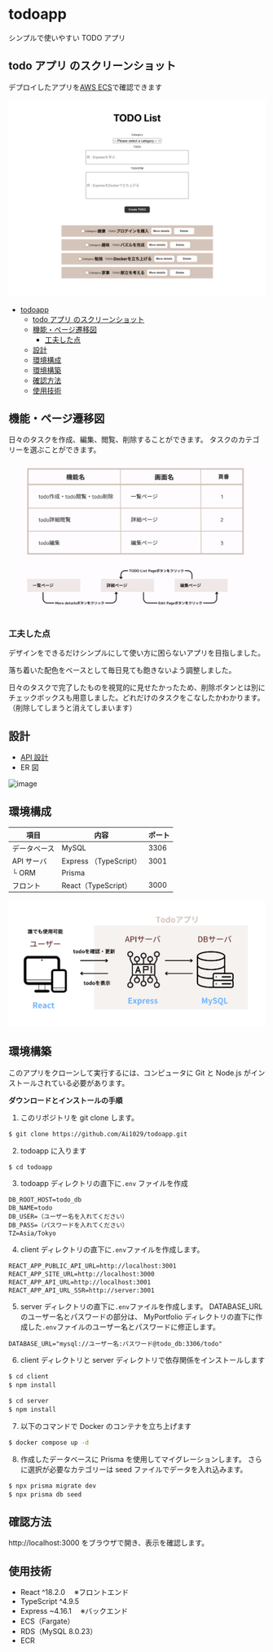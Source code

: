 # todoapp

シンプルで使いやすい TODO アプリ

## todo アプリ のスクリーンショット

デプロイしたアプリを[AWS ECS]()で確認できます

![image](https://github.com/Ai1029/todoapp/blob/main/images/desktop.png?raw=true)

- [todoapp](#todoapp)
  - [todo アプリ のスクリーンショット](#todo-アプリ-のスクリーンショット)
  - [機能・ページ遷移図](#機能ページ遷移図)
    - [工夫した点](#工夫した点)
  - [設計](#設計)
  - [環境構成](#環境構成)
  - [環境構築](#環境構築)
  - [確認方法](#確認方法)
  - [使用技術](#使用技術)

## 機能・ページ遷移図

日々のタスクを作成、編集、閲覧、削除することができます。
タスクのカテゴリーを選ぶことができます。

![image](https://github.com/Ai1029/todoapp/blob/main/images/function.png?raw=true)

### 工夫した点

デザインをできるだけシンプルにして使い方に困らないアプリを目指しました。

落ち着いた配色をベースとして毎日見ても飽きないよう調整しました。

日々のタスクで完了したものを視覚的に見せたかったため、削除ボタンとは別にチェックボックスも用意しました。どれだけのタスクをこなしたかわかります。（削除してしまうと消えてしまいます）

## 設計

- [API 設計]()
- ER 図

![image](?raw=true)

## 環境構成

| 項目         | 内容                   | ポート |
| ------------ | ---------------------- | ------ |
| データベース | MySQL                  | 3306   |
| API サーバ   | Express （TypeScript） | 3001   |
| └ ORM        | Prisma                 |        |
| フロント     | React（TypeScript）    | 3000   |

![image](https://github.com/Ai1029/todoapp/blob/main/images/environment.png?raw=true)

## 環境構築

このアプリをクローンして実行するには、コンピュータに Git と Node.js がインストールされている必要があります。

**ダウンロードとインストールの手順**

1. このリポジトリを git clone します。

```bash
$ git clone https://github.com/Ai1029/todoapp.git
```

2. todoapp に入ります

```bash
$ cd todoapp
```

3. todoapp ディレクトリの直下に`.env` ファイルを作成

```
DB_ROOT_HOST=todo_db
DB_NAME=todo
DB_USER=（ユーザー名を入れてください）
DB_PASS=（パスワードを入れてください）
TZ=Asia/Tokyo
```

4. client ディレクトリの直下に`.env`ファイルを作成します。

```
REACT_APP_PUBLIC_API_URL=http://localhost:3001
REACT_APP_SITE_URL=http://localhost:3000
REACT_APP_API_URL=http://localhost:3001
REACT_APP_API_URL_SSR=http://server:3001
```

5. server ディレクトリの直下に`.env`ファイルを作成します。
   DATABASE_URL のユーザー名とパスワードの部分は、 MyPortfolio ディレクトリの直下に作成した`.env`ファイルのユーザー名とパスワードに修正します。

```
DATABASE_URL="mysql://ユーザー名:パスワード@todo_db:3306/todo"
```

6. client ディレクトリと server ディレクトリで依存関係をインストールします

```bash
$ cd client
$ npm install
```

```bash
$ cd server
$ npm install
```

7. 以下のコマンドで Docker のコンテナを立ち上げます

```bash
$ docker compose up -d
```

8. 作成したデータベースに Prisma を使用してマイグレーションします。 さらに選択が必要なカテゴリーは seed ファイルでデータを入れ込みます。

```bash
$ npx prisma migrate dev
$ npx prisma db seed
```

## 確認方法

http://localhost:3000 をブラウザで開き、表示を確認します。

## 使用技術

- React ^18.2.0 　※フロントエンド
- TypeScript ^4.9.5
- Express ~4.16.1 　※バックエンド
- ECS（Fargate）
- RDS（MySQL 8.0.23）
- ECR
